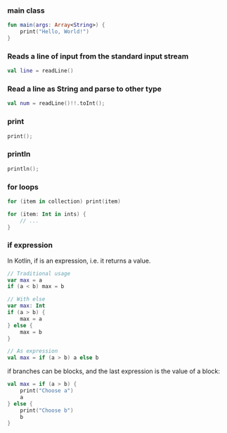 ### main class
```kotlin
fun main(args: Array<String>) {
    print("Hello, World!")
}
```

### Reads a line of input from the standard input stream
```kotlin
val line = readLine()
```
### Read a line as String and parse to other type
```kotlin
val num = readLine()!!.toInt();
```

### print
```kotlin
print();
```

### println
```kotlin
println();
```

### for loops
```kotlin
for (item in collection) print(item)

for (item: Int in ints) {
    // ...
}
```

### if expression
In Kotlin, if is an expression, i.e. it returns a value.
```kotlin
// Traditional usage
var max = a
if (a < b) max = b

// With else
var max: Int
if (a > b) {
    max = a
} else {
    max = b
}

// As expression
val max = if (a > b) a else b
```
if branches can be blocks, and the last expression is the value of a block:
```kotlin
val max = if (a > b) {
    print("Choose a")
    a
} else {
    print("Choose b")
    b
}
```
